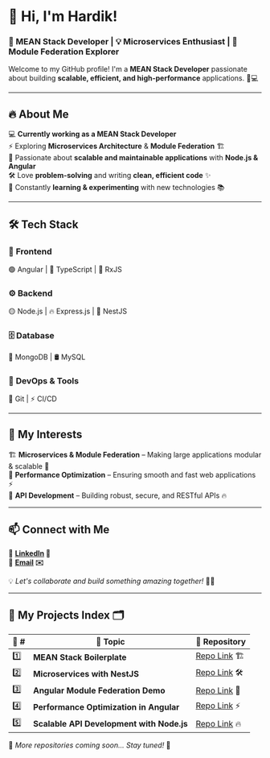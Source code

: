 # 👋 Hi, I'm Hardik!
### 🚀 MEAN Stack Developer | 💡 Microservices Enthusiast | 🧩 Module Federation Explorer  

Welcome to my GitHub profile! I'm a **MEAN Stack Developer** passionate about building **scalable, efficient, and high-performance** applications. 🚀💻  

---

## 🔥 About Me  
💻 **Currently working as a MEAN Stack Developer**  
⚡ Exploring **Microservices Architecture** & **Module Federation** 🏗️  
🎯 Passionate about **scalable and maintainable applications** with **Node.js & Angular**  
🛠️ Love **problem-solving** and writing **clean, efficient code** ✨  
📖 Constantly **learning & experimenting** with new technologies 📚  

---

## 🛠️ Tech Stack  

### 🎨 **Frontend**  
🟢 Angular | 🚀 TypeScript | 🔄 RxJS 

### ⚙️ **Backend**  
🟡 Node.js | 🔥 Express.js | 🎯 NestJS  

### 🗄 **Database**  
💾 MongoDB | 🛢 MySQL  

### 🚀 **DevOps & Tools**  
🔄 Git | ⚡ CI/CD  

---

## 📌 My Interests  
🏗 **Microservices & Module Federation** – Making large applications modular & scalable 🧩  
🚀 **Performance Optimization** – Ensuring smooth and fast web applications ⚡  
🔗 **API Development** – Building robust, secure, and RESTful APIs 🔥  

---

## 📫 Connect with Me  
💼 **[LinkedIn](https://in.linkedin.com/in/hardikmalvi) 📎**  
📧 **[Email](mailto:malvi.hardik13@gmail.com) ✉️**  

💡 *Let's collaborate and build something amazing together!* 🚀✨  

---

## 📂 My Projects Index 🗂  

| 🔢 # | 📌 Topic | 🔗 Repository |  
|---|--------|------------|  
| 1️⃣ | **MEAN Stack Boilerplate** | [Repo Link](#) 🏗 |  
| 2️⃣ | **Microservices with NestJS** | [Repo Link](#) 🛠️ |  
| 3️⃣ | **Angular Module Federation Demo** | [Repo Link](#) 🎨 |  
| 4️⃣ | **Performance Optimization in Angular** | [Repo Link](#) ⚡ |  
| 5️⃣ | **Scalable API Development with Node.js** | [Repo Link](#) 🔥 |  

🎯 *More repositories coming soon... Stay tuned!* 🚀  
